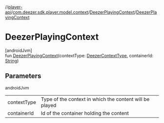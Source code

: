 //[player-api](../../../index.md)/[com.deezer.sdk.player.model.context](../index.md)/[DeezerPlayingContext](index.md)/[DeezerPlayingContext](-deezer-playing-context.md)

# DeezerPlayingContext

[androidJvm]\
fun [DeezerPlayingContext](-deezer-playing-context.md)(contextType: [DeezerContextType](../-deezer-context-type/index.md), containerId: [String](https://kotlinlang.org/api/latest/jvm/stdlib/kotlin/-string/index.html))

## Parameters

androidJvm

| | |
|---|---|
| contextType | Type of the context in which the content will be played |
| containerId | Id of the container holding the content |
